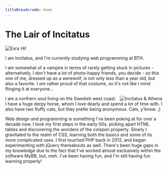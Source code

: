 ```yaml
---
titleBreadcrumb: Home
...
```

The Lair of Incitatus
===============================

<img src="img/esra_avatar.jpg" alt="Esra" style="float: left; padding-right: 5px;" />

Hi!

I am Incitatus, and I'm currently studying web programming at BTH.

I am somewhat of a vampire in terms of rarely getting stuck in pictures - alternatively, I don't have a lot of photo-happy friends, you decide - so this one of me, dressed up as a werewolf, is not only less than a year old, but also a favorite. I *am* rather proud of that costume, so it's not like I mind flinging it at everyone...

<img src="img/jagoathena.jpg" alt="Incitatus & Athena" style="float: right; padding-left: 5px;" />

I am a northern soul living on the Swedish west coast. I have a huge derpy horse, whom I love dearly and spend a lot of time with. I also have two fluffy cats, but they prefer being anonymous. Cats, y'know. ;)

Web design and programming is something I've been poking at for over a decade now. I took my first steps in the early 00s, picking apart HTML tables and discovering the wonders of the *colspan* property. Slowly I gravitated to the realm of CSS, learning both the basics and some of its more complicated uses. I first touched PHP back in 2012, and began experimenting with jQuery thereabouts as well. There's been huge gaps in my knowledge due to the fact that I've worked almost exclusively within the software MyBB, but, meh. I've been having fun, and I'm still having fun learning properly!

